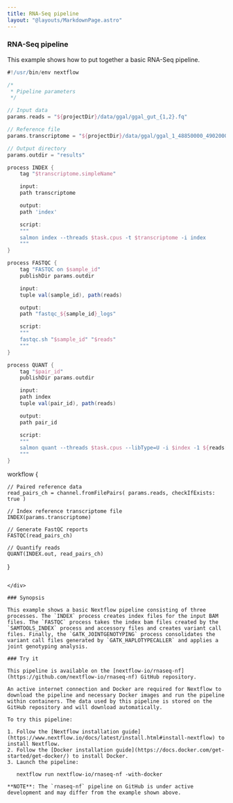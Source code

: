 ```yaml
---
title: RNA-Seq pipeline
layout: "@layouts/MarkdownPage.astro"
---
```


<div class="blg-summary example">
<h3>RNA-Seq pipeline</h3>

<p class="text-muted">
    This example shows how to put together a basic RNA-Seq pipeline.
</p>

```groovy
#!/usr/bin/env nextflow

/*
 * Pipeline parameters
 */

// Input data
params.reads = "${projectDir}/data/ggal/ggal_gut_{1,2}.fq"

// Reference file
params.transcriptome = "${projectDir}/data/ggal/ggal_1_48850000_49020000.Ggal71.500bpflank.fa"

// Output directory
params.outdir = "results"

process INDEX {
    tag "$transcriptome.simpleName"

    input:
    path transcriptome

    output:
    path 'index'

    script:
    """
    salmon index --threads $task.cpus -t $transcriptome -i index
    """
}

process FASTQC {
    tag "FASTQC on $sample_id"
    publishDir params.outdir

    input:
    tuple val(sample_id), path(reads)

    output:
    path "fastqc_${sample_id}_logs"

    script:
    """
    fastqc.sh "$sample_id" "$reads"
    """
}

process QUANT {
    tag "$pair_id"
    publishDir params.outdir

    input:
    path index
    tuple val(pair_id), path(reads)

    output:
    path pair_id

    script:
    """
    salmon quant --threads $task.cpus --libType=U -i $index -1 ${reads[0]} -2 ${reads[1]} -o $pair_id
    """
}
```

workflow {

    // Paired reference data
    read_pairs_ch = channel.fromFilePairs( params.reads, checkIfExists: true )

    // Index reference transcriptome file
    INDEX(params.transcriptome)

    // Generate FastQC reports
    FASTQC(read_pairs_ch)

    // Quantify reads
    QUANT(INDEX.out, read_pairs_ch)
}
```

</div>

### Synopsis

This example shows a basic Nextflow pipeline consisting of three processes. The `INDEX` process creates index files for the input BAM files. The `FASTQC` process takes the index bam files created by the `SAMTOOLS_INDEX` process and accessory files and creates variant call files. Finally, the `GATK_JOINTGENOTYPING` process consolidates the variant call files generated by `GATK_HAPLOTYPECALLER` and applies a joint genotyping analysis.

### Try it

This pipeline is available on the [nextflow-io/rnaseq-nf](https://github.com/nextflow-io/rnaseq-nf) GitHub repository.

An active internet connection and Docker are required for Nextflow to download the pipeline and necessary Docker images and run the pipeline within containers. The data used by this pipeline is stored on the GitHub repository and will download automatically.

To try this pipeline:

1. Follow the [Nextflow installation guide](https://www.nextflow.io/docs/latest/install.html#install-nextflow) to install Nextflow.
2. Follow the [Docker installation guide](https://docs.docker.com/get-started/get-docker/) to install Docker.
3. Launch the pipeline:

   nextflow run nextflow-io/rnaseq-nf -with-docker

**NOTE**: The `rnaseq-nf` pipeline on GitHub is under active development and may differ from the example shown above.
